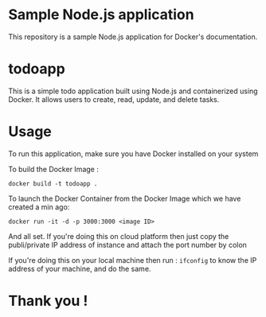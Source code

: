 # Sample Node.js application

This repository is a sample Node.js application for Docker's documentation.
# todoapp

This is a simple todo application built using Node.js and containerized using Docker. It allows users to create, read, update, and delete tasks.

# Usage
To run this application, make sure you have Docker installed on your system

To build the Docker Image : 

``docker build -t todoapp .``

To launch the Docker Container from the Docker Image which we have created a min ago: 

``docker run -it -d -p 3000:3000 <image ID>``

And all set.
If you're doing this on cloud platform then just copy the publi/private IP address of instance and attach the port number by colon

If you're doing this on your local machine then run : ``ifconfig`` to know the IP address of your machine, and do the same.


# Thank you !
